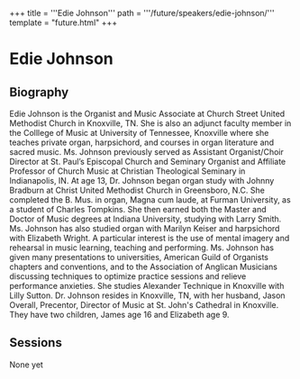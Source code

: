 +++
title = '''Edie Johnson'''
path = '''/future/speakers/edie-johnson/'''
template = "future.html"
+++

<h1>Edie Johnson</h1>
<h2>Biography</h2>
<p>Edie Johnson is the Organist and Music Associate at Church Street United Methodist Church in Knoxville, TN. She is also an adjunct faculty member in the Colllege of Music at University of Tennessee, Knoxville where she teaches private organ, harpsichord, and courses in organ literature and sacred music. Ms. Johnson previously served as Assistant Organist/Choir Director at St. Paul’s Episcopal Church and Seminary Organist and Affiliate Professor of Church Music at Christian Theological Seminary in Indianapolis, IN. 
At age 13, Dr. Johnson began organ study with Johnny Bradburn at Christ United Methodist Church in Greensboro, N.C. She completed the B. Mus. in organ, Magna cum laude, at Furman University, as a student of Charles Tompkins. She then earned both the Master and Doctor of Music degrees at Indiana University, studying with Larry Smith. Ms. Johnson has also studied organ with Marilyn Keiser and harpsichord with Elizabeth Wright.  
A particular interest is the use of mental imagery and rehearsal in music learning, teaching and performing. Ms. Johnson has given many presentations to universities, American Guild of Organists chapters and conventions, and to the Association of Anglican Musicians discussing techniques to optimize practice sessions and relieve performance anxieties. She studies Alexander Technique in Knoxville with Lilly Sutton. 
Dr.  Johnson resides in Knoxville, TN, with her husband, Jason Overall, Precentor, Director of Music at St. John's Cathedral in Knoxville. They have two children, James age 16 and Elizabeth age 9.</p>
<h2>Sessions</h2>
<p>None yet</p>

